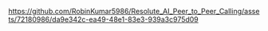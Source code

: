 

https://github.com/RobinKumar5986/Resolute_AI_Peer_to_Peer_Calling/assets/72180986/da9e342c-ea49-48e1-83e3-939a3c975d09

